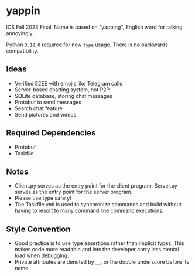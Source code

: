 # yappin

ICS Fall 2023 Final. Name is based on "yapping", English word for talking annoyingly.

Python ```3.12.0``` required for new ```type``` usage. There is no backwards compatibility.

## Ideas

- Verified E2EE with emojis like Telegram calls
- Server-based chatting system, not P2P
- SQLite database, storing chat messages
- Protobuf to send messages
- Search chat feature
- Send pictures and videos

## Required Dependencies

- Protobuf
- Taskfile

## Notes

- Client.py serves as the entry point for the client program. Server.py serves as the entry point for the server program.
- Please use type safety!
- The Taskfile.yml is used to synchronize commands and build without having to resort to many command line command executions.

## Style Convention

- Good practice is to use type assertions rather than implicit types. This makes code more readable and lets the developer carry less mental load when debugging.
- Private attributes are denoted by ```__```, or the double underscore before its name.
